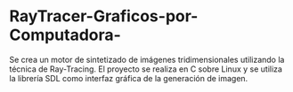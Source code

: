 # RayTracer-Graficos-por-Computadora-
Se crea un motor de sintetizado de imágenes tridimensionales utilizando la técnica de Ray-Tracing. El proyecto se realiza en C sobre Linux y se utiliza la librería SDL como interfaz gráfica de la generación de imagen.
